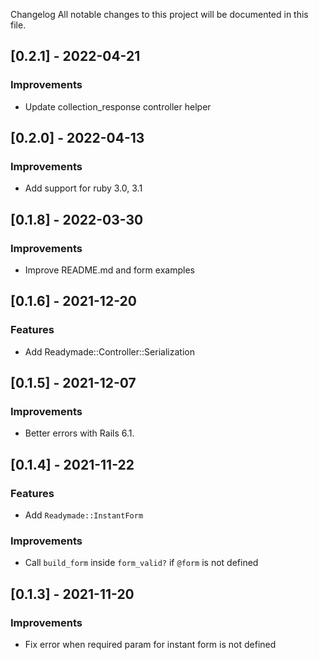 Changelog
All notable changes to this project will be documented in this file.

## [0.2.1] - 2022-04-21

### Improvements

* Update collection_response controller helper

## [0.2.0] - 2022-04-13

### Improvements

* Add support for ruby 3.0, 3.1

## [0.1.8] - 2022-03-30

### Improvements

* Improve README.md and form examples

## [0.1.6] - 2021-12-20

### Features

* Add Readymade::Controller::Serialization

## [0.1.5] - 2021-12-07

### Improvements

* Better errors with Rails 6.1.

## [0.1.4] - 2021-11-22

### Features

* Add `Readymade::InstantForm`

### Improvements

* Call `build_form` inside `form_valid?` if `@form` is not defined

## [0.1.3] - 2021-11-20

### Improvements

* Fix error when required param for instant form is not defined
